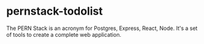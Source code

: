 # pernstack-todolist
The PERN Stack is an acronym for Postgres, Express, React, Node. It's a set of tools to create a complete web application.
